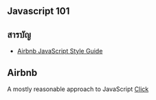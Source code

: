 ## Javascript 101

## สารบัญ
- [Airbnb JavaScript Style Guide](#airbnb)

## Airbnb
A mostly reasonable approach to JavaScript [Click](#https://github.com/airbnb/javascript)